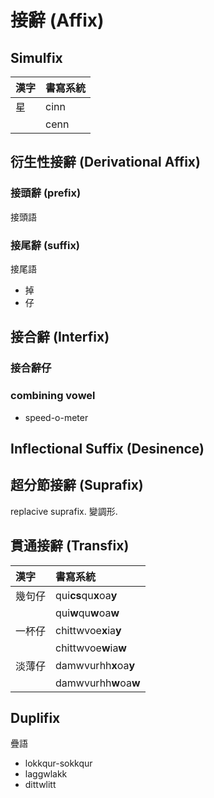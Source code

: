 # 接辭 (Affix)

## Simulfix

| 漢字 | 書寫系統 |
| :--- | :--- |
| 星 | cinn |
|| cenn |

## 衍生性接辭 (Derivational Affix)

### 接頭辭 (prefix)

接頭語

### 接尾辭 (suffix)

接尾語

* 掉
* 仔

## 接合辭 (Interfix)

### 接合辭仔

### combining vowel

* speed-o-meter

## Inflectional Suffix (Desinence)

## 超分節接辭 (Suprafix)

replacive suprafix. 變調形.

## 貫通接辭 (Transfix)

| 漢字 | 書寫系統 |
| :--- | :--- |
| 幾句仔 | qui**cs**qu**x**oa**y** |
|| qui**w**qu**w**oa**w** |
| 一杯仔 | chittwvoe**x**ia**y** |
|| chittwvoe**w**ia**w** |
| 淡薄仔 | damwvurhh**x**oa**y** |
|| damwvurhh**w**oa**w** |

## Duplifix

疊語

* lokkqur-sokkqur
* laggwlakk
* dittwlitt
